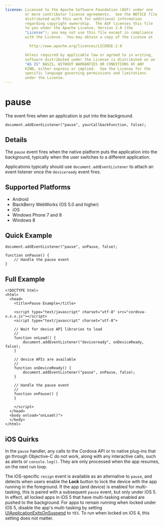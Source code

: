 ```yaml
---
license: Licensed to the Apache Software Foundation (ASF) under one
         or more contributor license agreements.  See the NOTICE file
         distributed with this work for additional information
         regarding copyright ownership.  The ASF licenses this file
         to you under the Apache License, Version 2.0 (the
         "License"); you may not use this file except in compliance
         with the License.  You may obtain a copy of the License at

           http://www.apache.org/licenses/LICENSE-2.0

         Unless required by applicable law or agreed to in writing,
         software distributed under the License is distributed on an
         "AS IS" BASIS, WITHOUT WARRANTIES OR CONDITIONS OF ANY
         KIND, either express or implied.  See the License for the
         specific language governing permissions and limitations
         under the License.
---
```


pause
===========

The event fires when an application is put into the background.

    document.addEventListener("pause", yourCallbackFunction, false);

Details
-------

The `pause` event fires when the native platform puts the application
into the background, typically when the user switches to a different
application.

Applications typically should use `document.addEventListener` to
attach an event listener once the `deviceready` event fires.

Supported Platforms
-------------------

- Android
- BlackBerry WebWorks (OS 5.0 and higher)
- iOS
- Windows Phone 7 and 8
- Windows 8

Quick Example
-------------

    document.addEventListener("pause", onPause, false);

    function onPause() {
        // Handle the pause event
    }

Full Example
------------

    <!DOCTYPE html>
    <html>
      <head>
        <title>Pause Example</title>

        <script type="text/javascript" charset="utf-8" src="cordova-x.x.x.js"></script>
        <script type="text/javascript" charset="utf-8">

        // Wait for device API libraries to load
        //
        function onLoad() {
            document.addEventListener("deviceready", onDeviceReady, false);
        }

        // device APIs are available
        //
        function onDeviceReady() {
            document.addEventListener("pause", onPause, false);
        }

        // Handle the pause event
        //
        function onPause() {
        }

        </script>
      </head>
      <body onload="onLoad()">
      </body>
    </html>

iOS Quirks
--------------------------

In the `pause` handler, any calls to the Cordova API or to native
plug-ins that go through Objective-C do not work, along with any
interactive calls, such as alerts or `console.log()`. They are only
processed when the app resumes, on the next run loop.

The iOS-specific `resign` event is available as an alternative to
`pause`, and detects when users enable the __Lock__ button to lock the
device with the app running in the foreground.  If the app (and
device) is enabled for multi-tasking, this is paired with a subsequent
`pause` event, but only under iOS 5. In effect, all locked apps in iOS
5 that have multi-tasking enabled are pushed to the background.  For
apps to remain running when locked under iOS 5, disable the app's
multi-tasking by setting
[UIApplicationExitsOnSuspend](http://developer.apple.com/library/ios/#documentation/general/Reference/InfoPlistKeyReference/Articles/iPhoneOSKeys.html)
to `YES`. To run when locked on iOS 4, this setting does not matter.
